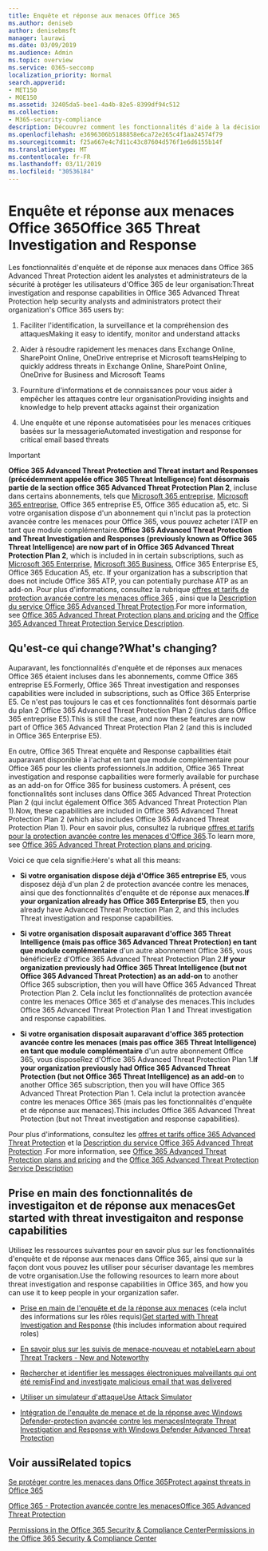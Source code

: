 ```yaml
---
title: Enquête et réponse aux menaces Office 365
ms.author: deniseb
author: denisebmsft
manager: laurawi
ms.date: 03/09/2019
ms.audience: Admin
ms.topic: overview
ms.service: O365-seccomp
localization_priority: Normal
search.appverid:
- MET150
- MOE150
ms.assetid: 32405da5-bee1-4a4b-82e5-8399df94c512
ms.collection:
- M365-security-compliance
description: Découvrez comment les fonctionnalités d'aide à la décision dans Office 365 protection avancée contre les menaces peuvent vous aider à rechercher des menaces contre votre organisation, à répondre aux programmes malveillants, au hameçonnage et à d'autres attaques détectées par Office 365 pour votre part, et à rechercher des menaces. confirme.
ms.openlocfilehash: e3696306b5188858e6ca72e265c4f1aa24574f79
ms.sourcegitcommit: f25a667e4c7d11c43c87604d576f1e6d6155b14f
ms.translationtype: MT
ms.contentlocale: fr-FR
ms.lasthandoff: 03/11/2019
ms.locfileid: "30536184"
---
```

# <a name="office-365-threat-investigation-and-response"></a><span data-ttu-id="f399d-103">Enquête et réponse aux menaces Office 365</span><span class="sxs-lookup"><span data-stu-id="f399d-103">Office 365 Threat Investigation and Response</span></span>

<span data-ttu-id="f399d-104">Les fonctionnalités d'enquête et de réponse aux menaces dans Office 365 Advanced Threat Protection aident les analystes et administrateurs de la sécurité à protéger les utilisateurs d'Office 365 de leur organisation:</span><span class="sxs-lookup"><span data-stu-id="f399d-104">Threat investigation and response capabilities in Office 365 Advanced Threat Protection help security analysts and administrators protect their organization's Office 365 users by:</span></span>
  
1. <span data-ttu-id="f399d-105">Faciliter l'identification, la surveillance et la compréhension des attaques</span><span class="sxs-lookup"><span data-stu-id="f399d-105">Making it easy to identify, monitor and understand attacks</span></span>
    
2. <span data-ttu-id="f399d-106">Aider à résoudre rapidement les menaces dans Exchange Online, SharePoint Online, OneDrive entreprise et Microsoft teams</span><span class="sxs-lookup"><span data-stu-id="f399d-106">Helping to quickly address threats in Exchange Online, SharePoint Online, OneDrive for Business and Microsoft Teams</span></span>
    
3. <span data-ttu-id="f399d-107">Fourniture d'informations et de connaissances pour vous aider à empêcher les attaques contre leur organisation</span><span class="sxs-lookup"><span data-stu-id="f399d-107">Providing insights and knowledge to help prevent attacks against their organization</span></span>

4. <span data-ttu-id="f399d-108">Une enquête et une réponse automatisées pour les menaces critiques basées sur la messagerie</span><span class="sxs-lookup"><span data-stu-id="f399d-108">Automated investigation and response for critical email based threats</span></span>
    
> [!IMPORTANT]
> <span data-ttu-id="f399d-109">**Office 365 Advanced Threat Protection and Threat instart and Responses (précédemment appelée office 365 Threat Intelligence) font désormais partie de la section office 365 Advanced Threat Protection Plan 2**, incluse dans certains abonnements, tels que [ Microsoft 365 entreprise](https://www.microsoft.com/microsoft-365/enterprise/home), [Microsoft 365 entreprise](https://www.microsoft.com/microsoft-365/business), Office 365 entreprise E5, Office 365 éducation a5, etc. Si votre organisation dispose d'un abonnement qui n'inclut pas la protection avancée contre les menaces pour Office 365, vous pouvez acheter l'ATP en tant que module complémentaire.</span><span class="sxs-lookup"><span data-stu-id="f399d-109">**Office 365 Advanced Threat Protection and Threat Investigation and Responses (previously known as Office 365 Threat Intelligence) are now part of in Office 365 Advanced Threat Protection Plan 2**, which is included in in certain subscriptions, such as [Microsoft 365 Enterprise](https://www.microsoft.com/microsoft-365/enterprise/home), [Microsoft 365 Business](https://www.microsoft.com/microsoft-365/business), Office 365 Enterprise E5, Office 365 Education A5, etc. If your organization has a subscription that does not include Office 365 ATP, you can potentially purchase ATP as an add-on.</span></span> <span data-ttu-id="f399d-110">Pour plus d'informations, consultez la rubrique [offres et tarifs de protection avancée contre les menaces office 365](https://products.office.com/exchange/advance-threat-protection) , ainsi que la [Description du service Office 365 Advanced Threat Protection](https://docs.microsoft.com/office365/servicedescriptions/office-365-advanced-threat-protection-service-description#whats-new-in-office-365-advanced-threat-protection-atp).</span><span class="sxs-lookup"><span data-stu-id="f399d-110">For more information, see [Office 365 Advanced Threat Protection plans and pricing](https://products.office.com/exchange/advance-threat-protection) and the [Office 365 Advanced Threat Protection Service Description](https://docs.microsoft.com/office365/servicedescriptions/office-365-advanced-threat-protection-service-description#whats-new-in-office-365-advanced-threat-protection-atp).</span></span> 
  
## <a name="whats-changing"></a><span data-ttu-id="f399d-111">Qu'est-ce qui change?</span><span class="sxs-lookup"><span data-stu-id="f399d-111">What's changing?</span></span>

<span data-ttu-id="f399d-112">Auparavant, les fonctionnalités d'enquête et de réponses aux menaces Office 365 étaient incluses dans les abonnements, comme Office 365 entreprise E5.</span><span class="sxs-lookup"><span data-stu-id="f399d-112">Formerly, Office 365 Threat investigation and responses capabilities were included in subscriptions, such as Office 365 Enterprise E5.</span></span> <span data-ttu-id="f399d-113">Ce n'est pas toujours le cas et ces fonctionnalités font désormais partie du plan 2 Office 365 Advanced Threat Protection Plan 2 (inclus dans Office 365 entreprise E5).</span><span class="sxs-lookup"><span data-stu-id="f399d-113">This is still the case, and now these features are now part of Office 365 Advanced Threat Protection Plan 2 (and this is included in Office 365 Enterprise E5).</span></span> 

<span data-ttu-id="f399d-114">En outre, Office 365 Threat enquête and Response capbailities était auparavant disponible à l'achat en tant que module complémentaire pour Office 365 pour les clients professionnels.</span><span class="sxs-lookup"><span data-stu-id="f399d-114">In addition, Office 365 Threat investigation and response capbailities were formerly available for purchase as an add-on for Office 365 for business customers.</span></span> <span data-ttu-id="f399d-115">À présent, ces fonctionnalités sont incluses dans Office 365 Advanced Threat Protection Plan 2 (qui inclut également Office 365 Advanced Threat Protection Plan 1).</span><span class="sxs-lookup"><span data-stu-id="f399d-115">Now, these capabilities are included in Office 365 Advanced Threat Protection Plan 2 (which also includes Office 365 Advanced Threat Protection Plan 1).</span></span> <span data-ttu-id="f399d-116">Pour en savoir plus, consultez la rubrique [offres et tarifs pour la protection avancée contre les menaces d'Office 365](https://products.office.com/exchange/advance-threat-protection).</span><span class="sxs-lookup"><span data-stu-id="f399d-116">To learn more, see [Office 365 Advanced Threat Protection plans and pricing](https://products.office.com/exchange/advance-threat-protection).</span></span>

<span data-ttu-id="f399d-117">Voici ce que cela signifie:</span><span class="sxs-lookup"><span data-stu-id="f399d-117">Here's what all this means:</span></span>

- <span data-ttu-id="f399d-118">**Si votre organisation dispose déjà d'Office 365 entreprise E5**, vous disposez déjà d'un plan 2 de protection avancée contre les menaces, ainsi que des fonctionnalités d'enquête et de réponse aux menaces.</span><span class="sxs-lookup"><span data-stu-id="f399d-118">**If your organization already has Office 365 Enterprise E5**, then you already have Advanced Threat Protection Plan 2, and this includes Threat investigation and response capabilities.</span></span>

- <span data-ttu-id="f399d-119">**Si votre organisation disposait auparavant d'office 365 Threat Intelligence (mais pas office 365 Advanced Threat Protection) en tant que module complémentaire** d'un autre abonnement Office 365, vous bénéficierEz d'Office 365 Advanced Threat Protection Plan 2.</span><span class="sxs-lookup"><span data-stu-id="f399d-119">**If your organization previously had Office 365 Threat Intelligence (but not Office 365 Advanced Threat Protection) as an add-on** to another Office 365 subscription, then you will have Office 365 Advanced Threat Protection Plan 2.</span></span> <span data-ttu-id="f399d-120">Cela inclut les fonctionnalités de protection avancée contre les menaces Office 365 et d'analyse des menaces.</span><span class="sxs-lookup"><span data-stu-id="f399d-120">This includes Office 365 Advanced Threat Protection Plan 1 and Threat investigation and response capabilities.</span></span> 

- <span data-ttu-id="f399d-121">**Si votre organisation disposait auparavant d'office 365 protection avancée contre les menaces (mais pas office 365 Threat Intelligence) en tant que module complémentaire** d'un autre abonnement Office 365, vous disposeRez d'Office 365 Advanced Threat Protection Plan 1.</span><span class="sxs-lookup"><span data-stu-id="f399d-121">**If your organization previously had Office 365 Advanced Threat Protection (but not Office 365 Threat Intelligence) as an add-on** to another Office 365 subscription, then you will have Office 365 Advanced Threat Protection Plan 1.</span></span> <span data-ttu-id="f399d-122">Cela inclut la protection avancée contre les menaces Office 365 (mais pas les fonctionnalités d'enquête et de réponse aux menaces).</span><span class="sxs-lookup"><span data-stu-id="f399d-122">This includes Office 365 Advanced Threat Protection (but not Threat investigation and response capabilities).</span></span>

<span data-ttu-id="f399d-123">Pour plus d'informations, consultez les [offres et tarifs office 365 Advanced Threat Protection](https://products.office.com/exchange/advance-threat-protection) et la [Description du service Office 365 Advanced Threat Protection](https://docs.microsoft.com/office365/servicedescriptions/office-365-advanced-threat-protection-service-description#whats-new-in-office-365-advanced-threat-protection-atp) .</span><span class="sxs-lookup"><span data-stu-id="f399d-123">For more information, see [Office 365 Advanced Threat Protection plans and pricing](https://products.office.com/exchange/advance-threat-protection) and the [Office 365 Advanced Threat Protection Service Description](https://docs.microsoft.com/office365/servicedescriptions/office-365-advanced-threat-protection-service-description#whats-new-in-office-365-advanced-threat-protection-atp)</span></span>

## <a name="get-started-with-threat-investigaiton-and-response-capabilities"></a><span data-ttu-id="f399d-124">Prise en main des fonctionnalités de investigaiton et de réponse aux menaces</span><span class="sxs-lookup"><span data-stu-id="f399d-124">Get started with threat investigaiton and response capabilities</span></span>

<span data-ttu-id="f399d-125">Utilisez les ressources suivantes pour en savoir plus sur les fonctionnalités d'enquête et de réponse aux menaces dans Office 365, ainsi que sur la façon dont vous pouvez les utiliser pour sécuriser davantage les membres de votre organisation.</span><span class="sxs-lookup"><span data-stu-id="f399d-125">Use the following resources to learn more about threat investigation and response capabilities in Office 365, and how you can use it to keep people in your organization safer.</span></span>
  
- <span data-ttu-id="f399d-126">[Prise en main de l'enquête et de la réponse aux menaces](get-started-with-ti.md) (cela inclut des informations sur les rôles requis)</span><span class="sxs-lookup"><span data-stu-id="f399d-126">[Get started with Threat Investigation and Response](get-started-with-ti.md) (this includes information about required roles)</span></span> 
    
- [<span data-ttu-id="f399d-127">En savoir plus sur les suivis de menace-nouveau et notable</span><span class="sxs-lookup"><span data-stu-id="f399d-127">Learn about Threat Trackers - New and Noteworthy</span></span>](threat-trackers.md)
    
- [<span data-ttu-id="f399d-128">Rechercher et identifier les messages électroniques malveillants qui ont été remis</span><span class="sxs-lookup"><span data-stu-id="f399d-128">Find and investigate malicious email that was delivered</span></span>](investigate-malicious-email-that-was-delivered.md)
    
- [<span data-ttu-id="f399d-129">Utiliser un simulateur d'attaque</span><span class="sxs-lookup"><span data-stu-id="f399d-129">Use Attack Simulator</span></span>](attack-simulator.md)
    
- [<span data-ttu-id="f399d-130">Intégration de l'enquête de menace et de la réponse avec Windows Defender-protection avancée contre les menaces</span><span class="sxs-lookup"><span data-stu-id="f399d-130">Integrate Threat Investigation and Response with Windows Defender Advanced Threat Protection</span></span>](integrate-office-365-ti-with-wdatp.md)
    
## <a name="related-topics"></a><span data-ttu-id="f399d-131">Voir aussi</span><span class="sxs-lookup"><span data-stu-id="f399d-131">Related topics</span></span>

[<span data-ttu-id="f399d-132">Se protéger contre les menaces dans Office 365</span><span class="sxs-lookup"><span data-stu-id="f399d-132">Protect against threats in Office 365</span></span>](protect-against-threats.md)
  
[<span data-ttu-id="f399d-133">Office 365 - Protection avancée contre les menaces</span><span class="sxs-lookup"><span data-stu-id="f399d-133">Office 365 Advanced Threat Protection</span></span>](office-365-atp.md)
  
[<span data-ttu-id="f399d-134">Permissions in the Office 365 Security &amp; Compliance Center</span><span class="sxs-lookup"><span data-stu-id="f399d-134">Permissions in the Office 365 Security &amp; Compliance Center</span></span>](permissions-in-the-security-and-compliance-center.md)
 
